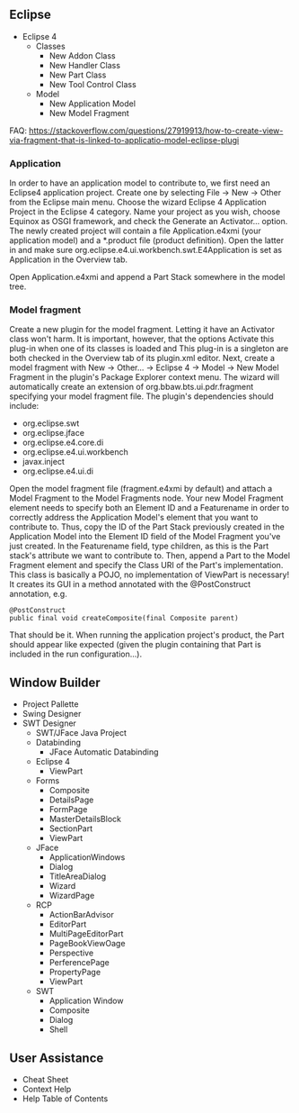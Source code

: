 ## Eclipse
- Eclipse 4
     - Classes
         - New Addon Class
         - New Handler Class
         - New Part Class
         - New Tool Control Class
     - Model
         - New Application Model
         - New Model Fragment

FAQ: https://stackoverflow.com/questions/27919913/how-to-create-view-via-fragment-that-is-linked-to-applicatio-model-eclipse-plugi

### Application

In order to have an application model to contribute to, we first need an Eclipse4 application project. 
Create one by selecting File -> New -> Other from the Eclipse main menu. Choose the wizard Eclipse 4 Application Project 
in the Eclipse 4 category. Name your project as you wish, choose Equinox as OSGI framework, and check the Generate an Activator... option. 
The newly created project will contain a file Application.e4xmi (your application model) and a \*.product file (product definition). 
Open the latter in and make sure org.eclipse.e4.ui.workbench.swt.E4Application is set as Application in the Overview tab.

Open Application.e4xmi and append a Part Stack somewhere in the model tree.

### Model fragment

Create a new plugin for the model fragment. Letting it have an Activator class won't harm. It is important, however, 
that the options Activate this plug-in when one of its classes is loaded and This plug-in is a singleton are both checked in the 
Overview tab of its plugin.xml editor. Next, create a model fragment with New -> Other... -> Eclipse 4 -> Model -> New Model Fragment 
in the plugin's Package Explorer context menu. The wizard will automatically create an extension of org.bbaw.bts.ui.pdr.fragment 
specifying your model fragment file. The plugin's dependencies should include:
- org.eclipse.swt
- org.eclipse.jface
- org.eclipse.e4.core.di
- org.eclipse.e4.ui.workbench
- javax.inject
- org.eclipse.e4.ui.di

Open the model fragment file (fragment.e4xmi by default) and attach a Model Fragment to the Model Fragments node. Your new Model 
Fragment element needs to specify both an Element ID and a Featurename in order to correctly address the Application Model's element 
that you want to contribute to. Thus, copy the ID of the Part Stack previously created in the Application Model into the Element ID 
field of the Model Fragment you've just created. In the Featurename field, type children, as this is the Part stack's attribute we 
want to contribute to. Then, append a Part to the Model Fragment element and specify the Class URI of the Part's implementation. 
This class is basically a POJO, no implementation of ViewPart is necessary! It creates its GUI in a method annotated with the 
@PostConstruct annotation, e.g.
```
@PostConstruct
public final void createComposite(final Composite parent)
```
That should be it. When running the application project's product, the Part should appear like expected (given the plugin containing 
that Part is included in the run configuration...). 

## Window Builder
- Project Pallette
- Swing Designer
- SWT Designer
    -  SWT/JFace Java Project
    -  Databinding
         -  JFace Automatic Databinding
    -  Eclipse 4
         - ViewPart  
    -  Forms
         - Composite 
         - DetailsPage
         - FormPage
         - MasterDetailsBlock
         - SectionPart
         - ViewPart
    -  JFace
         - ApplicationWindows
         - Dialog
         - TitleAreaDialog
         - Wizard
         - WizardPage
    -  RCP
         - ActionBarAdvisor
         - EditorPart
         - MultiPageEditorPart
         - PageBookViewOage
         - Perspective
         - PerferencePage
         - PropertyPage
         - ViewPart
    -  SWT
         - Application Window
         - Composite
         - Dialog
         - Shell

## User Assistance
- Cheat Sheet
- Context Help
- Help Table of Contents
